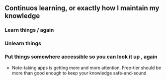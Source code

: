## Continuos learning, or exactly how I maintain my knowledge


### Learn things / again


### Unlearn things

### Put things somewhere accessible so you can look it up , again

- Note-taking apps is getting more and more attention. Free-tier should be more than good enough to keep your knowledge safe-and-sound